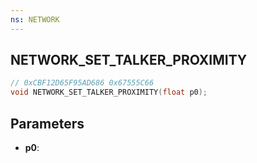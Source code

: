 ```yaml
---
ns: NETWORK
---
```

## NETWORK_SET_TALKER_PROXIMITY

```c
// 0xCBF12D65F95AD686 0x67555C66
void NETWORK_SET_TALKER_PROXIMITY(float p0);
```


## Parameters
* **p0**: 

